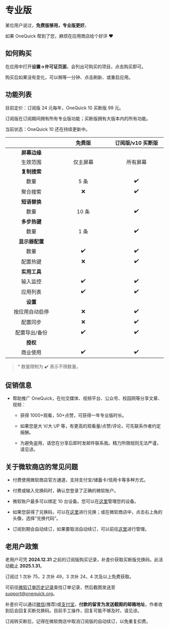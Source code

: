 # 专业版

某位用户说过，**免费版够用，专业版更好**。

如果 OneQuick 帮到了您，麻烦在应用商店给个好评 ❤️

## 如何购买

在应用中打开**设置->许可证页面**，会列出可购买的项目，点击购买即可。

购买后如果没有变化，可以稍等一分钟、点击刷新、或重启应用。

## 功能列表

目前定价：订阅版 24 元每年，OneQuick 10 买断版 99 元。

订阅版在订阅期间拥有所有专业版功能；买断版拥有大版本内的所有功能。

当前状态：OneQuick 10 还在持续更新中。

|                |  免费版  | 订阅版/v10 买断版 |
| :------------: | :------: | :---------------: |
|  **屏幕边缘**  |          |                   |
|    生效范围    | 仅主屏幕 |     所有屏幕      |
|  **复制搜索**  |          |                   |
|      数量      |   5 条   |        ✔️         |
|    聚合搜索    |    ❌    |        ✔️         |
|  **短语替换**  |          |                   |
|      数量      |  10 条   |        ✔️         |
|  **多步热键**  |          |                   |
|      数量      |   1 条   |        ✔️         |
| **显示器配置** |          |                   |
|      数量      |    ✔️    |        ✔️         |
|    配置热键    |    ❌    |        ✔️         |
|  **实用工具**  |          |                   |
|    输入监控    |    ✔️    |        ✔️         |
|    应用列表    |    ✔️    |        ✔️         |
|    **设置**    |          |                   |
| 按应用自动启停 |    ❌    |        ✔️         |
|    配置同步    |    ❌    |        ✔️         |
| 配置导出/备份  |    ✔️    |        ✔️         |
|    **授权**    |          |                   |
|    商业使用    |    ✔️    |        ✔️         |

> \* 数量限制为 ✔️ 表示不限数量。

## 促销信息

- 帮助推广 OneQuick，在社交媒体、视频平台、公众号、校园网等分享文章、视频：

  - 获得 1000+观看，50+点赞，可获得一年专业版时长。

  - 如果您是大 V/大 UP 等，有更高的观看量/点赞/评论，可先联系作者约定报酬。

  - 为避免盗用，请您在分享后即时发邮件联系我。精力所限规则无法严谨，请见谅。

## 关于微软商店的常见问题

- 付费使用微软商店官方通道，支持支付宝/储蓄卡/信用卡等多种方式。

- 付费或输入兑换码时，确认您登录了正确的微软账户。

- 微软账户最多可以绑定 10 台设备。您可以在[这里](https://account.microsoft.com/devices/content)管理您的设备。

- 如果您获得了兑换码，可以在[这里](https://account.microsoft.com/billing/redeem)进行兑换；或在微软商店中，点击右上角的头像，选择“兑换代码”。

- 订阅到期会自动续订，如果要取消自动续订，可以前往[这里](https://account.microsoft.com/services/)进行管理。

## 老用户政策

老用户可凭 **2024.12.31** 之前的订阅版购买记录，补差价获取买断版兑换码。此活动截止 **2025.1.31**。

订阅过 1 次补 75，2 次补 49，3 次补 24，4 次及以上免费获取。

可前往[微软订单历史记录](https://account.microsoft.com/billing/orders)查找订单记录，然后截图发送至<support@onequick.org>。

补差价可以通过[微信](/pay/weixin.png)(推荐)或[支付宝](/pay/alipay.jpg)，**付款的留言为发送截图的邮箱地址**，作者收到后会回复买断兑换码。目前手工操作，回复可能不够及时，请见谅。

订阅转买断后，记得在微软商店中取消订阅版的自动续订，以免重复扣费。

<style>
td {
    width: 12rem;
}
</style>

